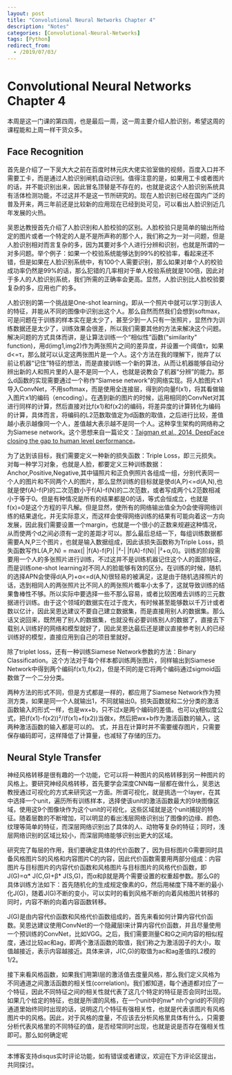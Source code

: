 ```yaml
---
layout: post
title: "Convolutional Neural Networks Chapter 4"
description: "Notes"
categories: [Convolutional-Neural-Networks]
tags: [Python]
redirect_from:
  - /2019/07/03/
---
```


# Convolutional Neural Networks Chapter 4  

本周是这一门课的第四周，也是最后一周，这一周主要介绍人脸识别，希望这周的课程能和上周一样干货众多。  

## Face Recognition  
首先是介绍了一下吴大大之前在百度时林元庆大佬实验室做的视频，百度入口并不需要工卡，而是通过人脸识别闸机自动识别。值得注意的是，如果用工卡或者图片的话，并不能识别出来，因此冒名顶替是不存在的，也就是说这个人脸识别系统具有活体检测功能，不过这并不是这一节所研究的。现在人脸识别已经在国内广泛的普及开来，两三年前还是比较新的应用现在已经到处可见，可以看出人脸识别近几年发展的火热。  

吴恩达教授首先介绍了人脸识别和人脸校验的区别。人脸校验只是简单的输出所给定的图片或者一个特定的人是不是所声称的那个人，我们称之为一对一问题，但是人脸识别相对而言复杂的多，因为其要对多个人进行分辨和识别，也就是所谓的一对多问题。举个例子：如果一个校验系统能够达到99%的校验率，看起来还不错，但是如果在人脸识别系统中，有100个人需要识别，那么如果对单个人的校验成功率仍然是99%的话，那么犯错的几率相对于单人校验系统就是100倍，因此对于多人的人脸识别系统，我们所需的正确率会更高。显然，人脸识别比人脸校验要复杂的多，应用也广的多。  

人脸识别的第一个挑战是One-shot learning，即从一个照片中就可以学习到该人的特征，并能从不同的图像中识别出这个人。那么自然而然我们会想到softmax，可是问题在于训练的样本实在是太少了，甚至少到一人只有一张照片，显然作为训练数据还是太少了，训练效果会很差，所以我们需要其他的方法来解决这个问题。解决问题的方式具体而讲，是让算法训练一个“相似性”函数("similarity" function)，用d(img1,img2)作为两张照片之间的差异度，并设置一个阈值τ，如果d<=τ，那么就可以认定这两张图片是一个人。这个方法在我的理解下，抛弃了以前让机器“记住”特征的想法，而是直接训练一个新的算法，从而让机器能够自动分辨出新的人和照片里的人是不是同一个人，也就是说教会了机器“分辨”的能力。那么d函数的实现需要通过一个称作“Siamese network”的网络实现。将人脸图片x1导入ConvNet，不用softmax，而是使用全连接层，得到的向量f(x1)，将其看做输入图片x1的编码（encoding）。在遇到新的图片的时候，运用相同的ConvNet对其进行同样的计算，然后直接对比f(x1)和f(x2)的编码，将差异度的计算转化为编码的计算，具体而言，将编码的L2范数取值定为d函数的取值，之后进行比较，差值越小表示越像同一个人，差值越大表示越不是同一个人。这种孪生架构的网络称之为Siamese network。这个思想来自一篇论文：[Taigman et al., 2014, DeepFace closing the gap to human level performance](https://www.cs.toronto.edu/~ranzato/publications/taigman_cvpr14.pdf)。  

为了达到该目标，我们需要定义一种新的损失函数：Triple Loss，即三元损失。对每一种学习对象，也就是人脸，都要定义三种训练数据：Anchor,Positive,Negative,其中锚照片和正负例照片各组成一组，分别代表同一个人的图片和不同两个人的图片，那么显然训练的目标就是使d(A,P)<=d(A,N),也就是使f(A)-f(P)的二次范数小于f(A)-f(N)的二次范数，或者写成两个L2范数相减小于等于0。但是有种情况是所有的结果都是0的话，等式会恒成立，也就是f(x)=0是这个方程的平凡解。但是显然，使所有的网络输出值全为0会使得网络训练的结果退化，并无实际意义，而这样会使得网络训练的结果有可能向着这一方向发展，因此我们需要设置一个margin，也就是一个很小的正数来规避这种情况，从而使两个d之间必须有一定的差距才可以。那么最后总结一下，每组训练数据都需要A,N,P三个图片，也就是输入数据组成，因此该损失函数称为Triple Loss，损失函数写作L(A,P,N) = max(| |f(A)-f(P)| |²-| |f(A)-f(N)| |²+α,0)。训练的阶段需要用一个人的多张照片进行训练，不过这并不是训练机器记住这个人的面部特征，而是训练one-shot learning对不同人的脸能够有效的区分。在训练的时候，随机的选择APN会使得d(A,P)+α<=d(A,N)很轻易的被满足，这是由于随机选择照片的话，选到相同人的两张照片比不同人的两张照片概率小太多了，这就导致训练的结果鲁棒性不够。所以实际中要选择一些不那么容易，或者比较困难去训练的三元数据进行训练。由于这个领域的数据实在过于庞大，有时候甚至能够数以千万计或者数以亿计，因此吴恩达建议不要自己建立数据集，而是直接用别人的数据集。那么话又说回来，既然用了别人的数据集，也就没有必要训练别人的数据了，直接去下载别人训练好的网络和模型就好了，因此吴恩达最后还是建议直接参考别人的已经训练好的模型，直接应用到自己的项目里就好。  

除了triplet loss，还有一种训练Siamese Network参数的方法：Binary Classification。这个方法对于每个样本都训练两张图片，同样输出到Siamese Network中得到两个编码f(x1),f(x2)，但是不同的是它将两个编码通过sigmoid函数做了一个二分分类。

两种方法的形式不同，但是方式都是一样的，都应用了Siamese Network作为预测方类，如果是同一个人就输出1，不同就输出0。损失函数就和二分分类的激活函数输入的形式一样，也是wx+b，只不过x是两个编码的差值。也可以χ相似度公式，把(f(x1)-f(x2))²/(f(x1)+f(x2))当做x，然后把wx+b作为激活函数的输入，这两种激活函数的输入都是可以的。  式，并且在计算时并不需要缓存图片，只需要保存编码即可，这样降低了计算量，也减轻了存储的压力。  

## Neural Style Transfer  

神经风格转移是很有趣的一个功能，它可以将一种图片的风格转移到另一种图片的风格上。要研究神经风格转移，首先要学会深度CNN每一层都在做什么，吴恩达教授通过可视化的方式来研究这一方面。所谓可视化，就是挑选一个layer，在其中选择一个unit，遍历所有训练样本，选择使该unit的激活函数最大的9块图像区域，使用这9个图像块作为这个unit的可视化，这些区域就是这个unit捕捉的特征。随着层数的不断增加，可以明显的看出浅层网络识别出了图像的边缘、颜色、纹理等简单的特征，而深层网络识别出了具体的人、动物等复杂的特征；同时，浅层网络识别的区域比较小，而深层网络能够识别出更大的区域。  

研究完了每层的作用，我们要确定具体的代价函数了，因为目标图片G需要同时具备风格图片S的风格和内容图片C的内容，因此代价函数需要用两部分组成：内容图片与目标图片的内容代价函数和风格图片与目标图片的风格代价函数，即J(G)=α* J(C,G)+β* J(S,G)，而α和β就是两个需要设置的权重超参数。那么G的具体训练方法如下：首先随机化的生成规定像素的G，然后用梯度下降不断的最小化J(G)，随着J(G)不断的变小，可以实时的看到风格不断的向着风格图片转移的同时，内容不断的向着内容函数转移。  

J(G)是由内容代价函数和风格代价函数组成的，首先来看如何计算内容代价函数。吴恩达建议使用ConvNet的一个隐藏层l来计算内容代价函数，并且尽量使用一个预训练的ConvNet，比如VGG。之后，我们需要测量C和G之间内容的相似程度，通过比较ac和ag，即两个激活函数的取值，我们称之为激活因子的大小，取值越接近，表示内容越接近。具体来讲，J(C,G)的取值为ac和ag差值的L2模的1/2。  

接下来看风格函数，如果我们用第l层的激活值去度量风格，那么我们定义风格为不同通道之间激活函数的相关性(correlation)。我们都知道，每个通道都对应了一个特征，因此不同特征之间的相关性就代表了这几个特定的特征是否会同时出现。如果几个给定的特征，也就是所谓的风格，在一个unit中的nw* nh个grid的不同的通道里始终同时出现的话，说明这几个特征有强相关性，也就是代表该图片有风格图片中的风格。因此，对于风格的度量，不应该去分析风格里具体有什么，只需要分析代表风格里的不同特征的值，是否经常同时出现，也就是说是否存在强相关性即可。那么如何确定呢


---
本博客支持disqus实时评论功能，如有错误或者建议，欢迎在下方评论区提出，共同探讨。  
